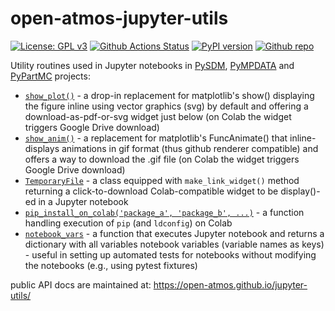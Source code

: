 # open-atmos-jupyter-utils

[![License: GPL v3](https://img.shields.io/badge/License-GPL%20v3-blue.svg)](https://www.gnu.org/licenses/gpl-3.0.html)
[![Github Actions Status](https://github.com/open-atmos/jupyter-utils/workflows/Pylint/badge.svg?branch=main)](https://github.com/open-atmos/jupyter-utils/actions)
[![PyPI version](https://badge.fury.io/py/open-atmos-jupyter-utils.svg)](https://pypi.org/project/open-atmos-jupyter-utils)
[![Github repo](https://img.shields.io/badge/jupyter--utils-code_repository-gold?logo=github)](https://github.com/open-atmos/jupyter-utils)

Utility routines used in Jupyter notebooks in [PySDM](https://github.com/open-atmos/PySDM), [PyMPDATA](https://github.com/open-atmos/PyMPDATA) and [PyPartMC](https://github.com/open-atmos/PyPartMC) projects:
- [``show_plot()``](https://open-atmos.github.io/jupyter-utils/open_atmos_jupyter_utils/show_plot.html) - a drop-in replacement for matplotlib's show() displaying the figure inline using vector graphics (svg) by default and offering a download-as-pdf-or-svg widget just below (on Colab the widget triggers Google Drive download)
- [``show_anim()``](https://open-atmos.github.io/jupyter-utils/open_atmos_jupyter_utils/show_anim.html) - a replacement for matplotlib's FuncAnimate() that inline-displays animations in gif format (thus github renderer compatible) and offers a way to download the .gif file (on Colab the widget triggers Google Drive download) 
- [``TemporaryFile``](https://open-atmos.github.io/jupyter-utils/open_atmos_jupyter_utils/temporary_file.html) - a class equipped with ``make_link_widget()`` method returning a click-to-download Colab-compatible widget to be display()-ed in a Jupyter notebook
- [``pip_install_on_colab('package_a', 'package_b', ...)``](https://open-atmos.github.io/jupyter-utils/open_atmos_jupyter_utils/pip_install_on_colab.html) - a function handling execution of ``pip`` (and ``ldconfig``) on Colab 
- [``notebook_vars``](https://open-atmos.github.io/jupyter-utils/open_atmos_jupyter_utils/notebook_vars) - a function that executes Jupyter notebook and returns a dictionary with all variables notebook variables (variable names as keys) - useful in setting up automated tests for notebooks without modifying the notebooks (e.g., using pytest fixtures)

public API docs are maintained at: https://open-atmos.github.io/jupyter-utils/
